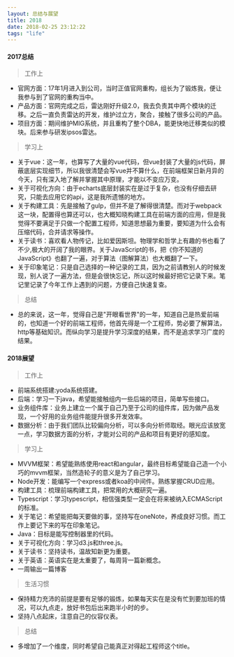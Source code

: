 ```yaml
---
layout: 总结与展望
title: 2018
date: 2018-02-25 23:12:22
tags: "life"
---
```


#### 2017总结

> 工作上

- 官网方面：17年1月进入到公司，当时正值官网重构，组长为了锻炼我，便让我参与到了官网的重构当中。
- 产品方面：官网完成之后，雷达刚好升级2.0，我去负责其中两个模块的迁移。之后一直负责雷达的开发，维护过立方，聚合，接触了很多公司的产品。
- 项目方面：期间维护MIG系统，并且重构了整个DBA，能更快地迁移类似的模块。后来参与研发ipsos雷达。

> 学习上

- 关于vue：这一年，也算写了大量的vue代码，但vue封装了大量的js代码，屏蔽底层实现细节，所以我很清楚会写vue并不算什么，在前端框架日新月异的今天，只有深入地了解并掌握其中原理，才能以不变应万变。
- 关于可视化方向：由于echarts底层封装实在是过于复杂，也没有仔细去研究，只能去应用它的api，这是我所遗憾的地方。
- 关于构建工具：先是接触了gulp，但并不是了解得很清楚。而对于webpack这一块，配置得也算还可以，也大概知晓构建工具在前端方面的应用，但是我觉得不要满足于只做一个配置工程师，知道思想最为重要，要知道为什么会有压缩代码，合并请求等操作。
- 关于读书：喜欢看人物传记，比如爱因斯坦。物理学和哲学上有趣的书也看了不少,极大的开阔了我的眼界。关于JavaScript的书，把《你不知道的JavaScript》也翻了一遍，对于算法（图解算法）也大概翻了一下。
- 关于印象笔记：只是自己选择的一种记录的工具，因为之前请教别人的时候发现，别人说了一遍方法，但是会很快忘记，所以这时候最好把它记录下来。笔记里记录了今年工作上遇到的问题，方便自己快速复查。

> 总结

- 总的来说，这一年，觉得自己是"开眼看世界"的一年，知道自己是热爱前端的，也知道一个好的前端工程师，他首先得是一个工程师，势必要了解算法，http等基础知识。而纵向学习是提升学习深度的结果，而不是追求学习广度的结果。

#### 2018展望

> 工作上

- 前端系统搭建:yoda系统搭建。
- 后端：学习一下java，希望能接触组内一些后端的项目，简单写些接口。
- 业务组件库：业务上建立一个属于自己乃至于公司的组件库，因为做产品发现，一个好用的业务组件能提升很多开发效率。
- 数据分析：由于我们团队比较偏向分析，可以多向分析师取经。眼光应该放宽一点，学习数据方面的分析，才能对公司的产品和项目有更好的感知度。

> 学习上

- MVVM框架：希望能熟练使用react和angular，最终目标希望能自己造一个小巧的mvvm框架，当然造轮子的意义是为了自己学习。
- Node开发：能编写一个express或者koa的中间件。熟练掌握CRUD应用。
- 构建工具：梳理前端构建工具，把常用的大概研究一遍。
- Typescript：学习typescript，相信强类型一定会在将来被纳入ECMAScript的标准。
- 关于笔记：希望能把每天要做的事，坚持写在oneNote，养成良好习惯。而工作上要记下来的写在印象笔记。
- Java：目标是能写控制器里的代码。
- 关于可视化方向：学习d3.js和three.js。
- 关于读书：坚持读书，温故知新更为重要。
- 关于英语：英语实在是太重要了，每周背一篇新概念。
- 一周输出一篇博客

> 生活习惯

- 保持精力充沛的前提是要有足够的锻炼，如果每天实在是没有忙到要加班的情况，可以九点走，放好书包后出来跑半小时的步。
- 坚持八点起床，注意自己的仪容仪表。

> 总结

- 多增加了一个维度，同时希望自己能真正对得起工程师这个title。




